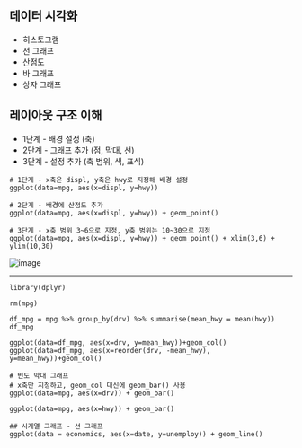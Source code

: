 ## 데이터 시각화
* 히스토그램
* 선 그래프
* 산점도
* 바 그래프
* 상자 그래프

## 레이아웃 구조 이해
* 1단계 - 배경 설정 (축)
* 2단계 - 그래프 추가 (점, 막대, 선)
* 3단계 - 설정 추가 (축 범위, 색, 표식)

~~~
# 1단계 - x축은 displ, y축은 hwy로 지정해 배경 설정
ggplot(data=mpg, aes(x=displ, y=hwy))

# 2단계 - 배경에 산점도 추가
ggplot(data=mpg, aes(x=displ, y=hwy)) + geom_point()

# 3단계 - x축 범위 3~6으로 지정, y축 범위는 10~30으로 지정
ggplot(data=mpg, aes(x=displ, y=hwy)) + geom_point() + xlim(3,6) + ylim(10,30)
~~~
![image](https://user-images.githubusercontent.com/58898466/147439483-1c580cdc-e14e-4d5f-ab7b-272b652dce1a.png)
***

~~~
library(dplyr)

rm(mpg)

df_mpg = mpg %>% group_by(drv) %>% summarise(mean_hwy = mean(hwy)) 
df_mpg

ggplot(data=df_mpg, aes(x=drv, y=mean_hwy))+geom_col()
ggplot(data=df_mpg, aes(x=reorder(drv, -mean_hwy), y=mean_hwy))+geom_col()

# 빈도 막대 그래프
# x축만 지정하고, geom_col 대신에 geom_bar() 사용
ggplot(data=mpg, aes(x=drv)) + geom_bar()

ggplot(data=mpg, aes(x=hwy)) + geom_bar()

## 시계열 그래프 - 선 그래프
ggplot(data = economics, aes(x=date, y=unemploy)) + geom_line()
~~~
